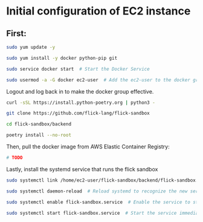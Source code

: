 # Initial configuration of EC2 instance

## First:

```bash
sudo yum update -y

sudo yum install -y docker python-pip git

sudo service docker start  # Start the Docker Service

sudo usermod -a -G docker ec2-user  # Add the ec2-user to the docker group so you can execute Docker commands without using sudo.
```

Logout and log back in to make the docker group effective.

```bash
curl -sSL https://install.python-poetry.org | python3 -

git clone https://github.com/flick-lang/flick-sandbox

cd flick-sandbox/backend

poetry install --no-root
```

Then, pull the docker image from AWS Elastic Container Registry:

```bash
# TODO
```

Lastly, install the systemd service that runs the flick sandbox

```bash
sudo systemctl link /home/ec2-user/flick-sandbox/backend/flick-sandbox.service

sudo systemctl daemon-reload  # Reload systemd to recognize the new service

sudo systemctl enable flick-sandbox.service  # Enable the service to start on boot

sudo systemctl start flick-sandbox.service  # Start the service immediately
```
